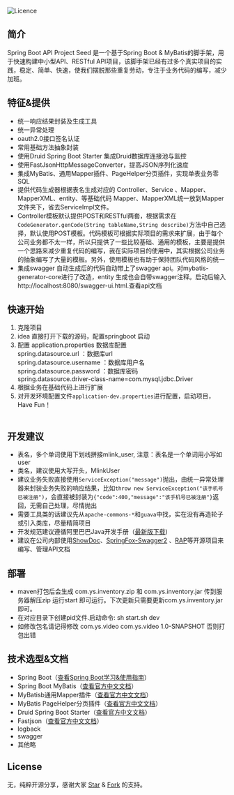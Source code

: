 ![Licence](https://img.shields.io/badge/licence-none-green.svg)

## 简介
Spring Boot API Project Seed 是一个基于Spring Boot & MyBatis的脚手架，用于快速构建中小型API、RESTful API项目，该脚手架已经有过多个真实项目的实践，稳定、简单、快速，使我们摆脱那些重复劳动，专注于业务代码的编写，减少加班。


## 特征&提供
- 统一响应结果封装及生成工具
- 统一异常处理
- oauth2.0接口签名认证
- 常用基础方法抽象封装
- 使用Druid Spring Boot Starter 集成Druid数据库连接池与监控
- 使用FastJsonHttpMessageConverter，提高JSON序列化速度
- 集成MyBatis、通用Mapper插件、PageHelper分页插件，实现单表业务零SQL
- 提供代码生成器根据表名生成对应的 Controller、Service 、Mapper、MapperXML、entity、等基础代码 Mapper、MapperXML统一放到Mapper文件夹下，省去ServiceImpl文件。
- Controller模板默认提供POST和RESTful两套，根据需求在```CodeGenerator.genCode(String tableName,String describe)```方法中自己选择，默认使用POST模板。代码模板可根据实际项目的需求来扩展，由于每个公司业务都不太一样，所以只提供了一些比较基础、通用的模板，主要是提供一个思路来减少重复代码的编写，我在实际项目的使用中，其实根据公司业务的抽象编写了大量的模板。另外，使用模板也有助于保持团队代码风格的统一
- 集成swagger 自动生成后的代码自动带上了swagger api。对mybatis-generator-core进行了改造，entity 生成也会自带swagger注释。启动后输入http://localhost:8080/swagger-ui.html.查看api文档

## 快速开始
1. 克隆项目 <br>
2. idea 直接打开下载的源码，配置springboot 启动<br>
3. 配置 application.properties 数据库配置 <br>
   spring.datasource.url       ：数据库url<br>
   spring.datasource.username  ：数据库用户名<br>
   spring.datasource.password  ：数据库密码<br>
   spring.datasource.driver-class-name=com.mysql.jdbc.Driver<br>
4. 根据业务在基础代码上进行扩展<br>
5. 对开发环境配置文件```application-dev.properties```进行配置，启动项目，Have Fun！<br>
 
## 开发建议
- 表名，多个单词使用下划线拼接mlink_user, 注意：表名是一个单词用小写如 user
- 类名，建议使用大写开头，MlinkUser
- 建议业务失败直接使用```ServiceException("message")```抛出，由统一异常处理器来封装业务失败的响应结果，比如```throw new ServiceException("该手机号已被注册")```，会直接被封装为```{"code":400,"message":"该手机号已被注册"}```返回，无需自己处理，尽情抛出
- 需要工具类的话建议先从```apache-commons-*```和```guava```中找，实在没有再造轮子或引入类库，尽量精简项目
- 开发规范建议遵循阿里巴巴Java开发手册（[最新版下载](https://github.com/lihengming/java-codes/blob/master/shared-resources/%E9%98%BF%E9%87%8C%E5%B7%B4%E5%B7%B4Java%E5%BC%80%E5%8F%91%E6%89%8B%E5%86%8CV1.3.0.pdf))
- 建议在公司内部使用[ShowDoc](https://github.com/star7th/showdoc)、[SpringFox-Swagger2](https://github.com/springfox/springfox) 、[RAP](https://github.com/thx/RAP)等开源项目来编写、管理API文档

## 部署

- maven打包后会生成 com.ys.inventory.zip 和 com.ys.inventory.jar  传到服务器解压zip 运行start 即可运行。下次更新只需要更新com.ys.inventory.jar即可。
- 在对应目录下创建pid文件.启动命令: sh start.sh dev
- 如修改包名请记得修改
    <groupId>com.ys.video</groupId>
    <artifactId>com.ys.video</artifactId>
    <version>1.0-SNAPSHOT</version>
  否则打包出错
  
## 技术选型&文档
- Spring Boot（[查看Spring Boot学习&使用指南](http://www.jianshu.com/p/1a9fd8936bd8)）
- Spring Boot MyBatis（[查看官方中文文档](http://www.mybatis.org/mybatis-3/zh/index.html)）
- MyBatisb通用Mapper插件（[查看官方中文文档](https://mapperhelper.github.io/docs/)）
- MyBatis PageHelper分页插件（[查看官方中文文档](https://pagehelper.github.io/)）
- Druid Spring Boot Starter（[查看官方中文文档](https://github.com/alibaba/druid/tree/master/druid-spring-boot-starter/)）
- Fastjson（[查看官方中文文档](https://github.com/Alibaba/fastjson/wiki/%E9%A6%96%E9%A1%B5)）
- logback 
- swagger
- 其他略

## License
无，纯粹开源分享，感谢大家 [Star](https://github.com/lihengming/spring-boot-api-project-seed/stargazers) & [Fork](https://github.com/lihengming/spring-boot-api-project-seed/network/members) 的支持。
